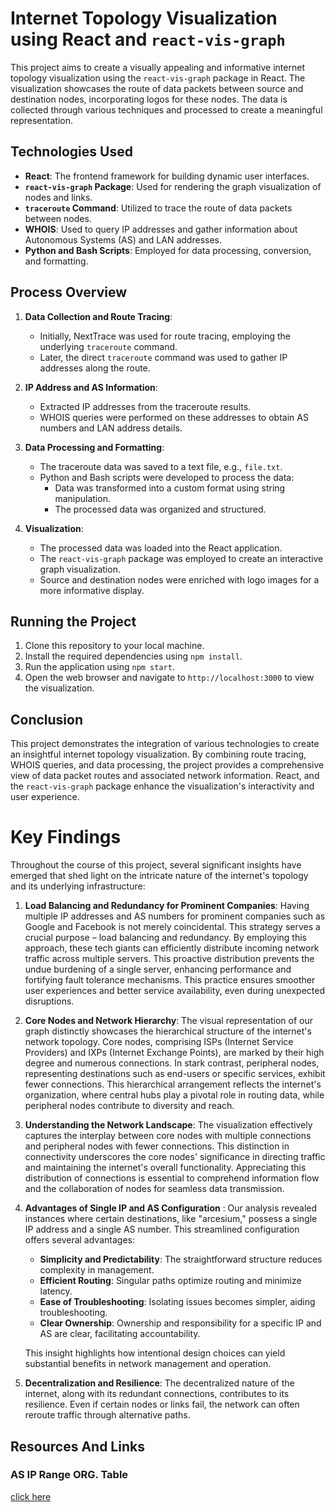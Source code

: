 
# Internet Topology Visualization using React and `react-vis-graph`

This project aims to create a visually appealing and informative internet topology visualization using the `react-vis-graph` package in React. The visualization showcases the route of data packets between source and destination nodes, incorporating logos for these nodes. The data is collected through various techniques and processed to create a meaningful representation.

## Technologies Used

- **React**: The frontend framework for building dynamic user interfaces.
- **`react-vis-graph` Package**: Used for rendering the graph visualization of nodes and links.
- **`traceroute` Command**: Utilized to trace the route of data packets between nodes.
- **WHOIS**: Used to query IP addresses and gather information about Autonomous Systems (AS) and LAN addresses.
- **Python and Bash Scripts**: Employed for data processing, conversion, and formatting.

## Process Overview

1. **Data Collection and Route Tracing**:
   - Initially, NextTrace was used for route tracing, employing the underlying `traceroute` command.
   - Later, the direct `traceroute` command was used to gather IP addresses along the route.

2. **IP Address and AS Information**:
   - Extracted IP addresses from the traceroute results.
   - WHOIS queries were performed on these addresses to obtain AS numbers and LAN address details.

3. **Data Processing and Formatting**:
   - The traceroute data was saved to a text file, e.g., `file.txt`.
   - Python and Bash scripts were developed to process the data:
     - Data was transformed into a custom format using string manipulation.
     - The processed data was organized and structured.

4. **Visualization**:
   - The processed data was loaded into the React application.
   - The `react-vis-graph` package was employed to create an interactive graph visualization.
   - Source and destination nodes were enriched with logo images for a more informative display.

## Running the Project

1. Clone this repository to your local machine.
2. Install the required dependencies using `npm install`.
3. Run the application using `npm start`.
4. Open the web browser and navigate to `http://localhost:3000` to view the visualization.

## Conclusion

This project demonstrates the integration of various technologies to create an insightful internet topology visualization. By combining route tracing, WHOIS queries, and data processing, the project provides a comprehensive view of data packet routes and associated network information. React, and the `react-vis-graph` package enhance the visualization's interactivity and user experience.


# Key Findings

Throughout the course of this project, several significant insights have emerged that shed light on the intricate nature of the internet's topology and its underlying infrastructure:

1. **Load Balancing and Redundancy for Prominent Companies**:
   Having multiple IP addresses and AS numbers for prominent companies such as Google and Facebook is not merely coincidental. This strategy serves a crucial purpose – load balancing and redundancy. By employing this approach, these tech giants can efficiently distribute incoming network traffic across multiple servers. This proactive distribution prevents the undue burdening of a single server, enhancing performance and fortifying fault tolerance mechanisms. This practice ensures smoother user experiences and better service availability, even during unexpected disruptions.

2. **Core Nodes and Network Hierarchy**:
   The visual representation of our graph distinctly showcases the hierarchical structure of the internet's network topology. Core nodes, comprising ISPs (Internet Service Providers) and IXPs (Internet Exchange Points), are marked by their high degree and numerous connections. In stark contrast, peripheral nodes, representing destinations such as end-users or specific services, exhibit fewer connections. This hierarchical arrangement reflects the internet's organization, where central hubs play a pivotal role in routing data, while peripheral nodes contribute to diversity and reach.

3. **Understanding the Network Landscape**:
   The visualization effectively captures the interplay between core nodes with multiple connections and peripheral nodes with fewer connections. This distinction in connectivity underscores the core nodes' significance in directing traffic and maintaining the internet's overall functionality. Appreciating this distribution of connections is essential to comprehend information flow and the collaboration of nodes for seamless data transmission.

4. **Advantages of Single IP and AS Configuration** :
   Our analysis revealed instances where certain destinations, like "arcesium," possess a single IP address and a single AS number. This streamlined configuration offers several advantages:
   - **Simplicity and Predictability**: The straightforward structure reduces complexity in management.
   - **Efficient Routing**: Singular paths optimize routing and minimize latency.
   - **Ease of Troubleshooting**: Isolating issues becomes simpler, aiding troubleshooting.
   - **Clear Ownership**: Ownership and responsibility for a specific IP and AS are clear, facilitating accountability.

   This insight highlights how intentional design choices can yield substantial benefits in network management and operation.

5. **Decentralization and Resilience**:
   The decentralized nature of the internet, along with its redundant connections, contributes to its resilience. Even if certain nodes or links fail, the network can often reroute traffic through alternative paths.



## Resources And Links

### AS IP Range ORG. Table 
<a href="https://github.com/IITH-project/network-visualization/blob/master/table.txt"> click here</a>


